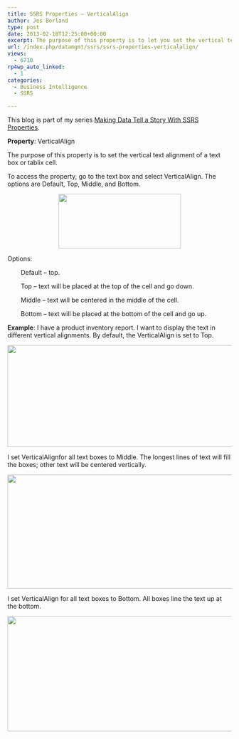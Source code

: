 ```yaml
---
title: SSRS Properties – VerticalAlign
author: Jes Borland
type: post
date: 2013-02-18T12:25:00+00:00
excerpt: The purpose of this property is to let you set the vertical text alignment of a text box or tablix cell.
url: /index.php/datamgmt/ssrs/ssrs-properties-verticalalign/
views:
  - 6710
rp4wp_auto_linked:
  - 1
categories:
  - Business Intelligence
  - SSRS

---
```

This blog is part of my series [Making Data Tell a Story With SSRS Properties][1].

**Property**: VerticalAlign

The purpose of this property is to set the vertical text alignment of a text box or tablix cell.

To access the property, go to the text box and select VerticalAlign. The options are Default, Top, Middle, and Bottom.

<p style="text-align: center;">
  <img src="/wp-content/uploads/users/grrlgeek/verticalalign 1.png?mtime=1360934468" alt="" width="275" height="123" />
</p>

Options:

<p style="padding-left: 30px;">
  Default – top.
</p>

<p style="padding-left: 30px;">
  Top – text will be placed at the top of the cell and go down.
</p>

<p style="padding-left: 30px;">
  Middle – text will be centered in the middle of the cell.
</p>

<p style="padding-left: 30px;">
  Bottom – text will be placed at the bottom of the cell and go up.
</p>

**Example**: I have a product inventory report. I want to display the text in different vertical alignments. By default, the VerticalAlign is set to Top.

<p style="text-align: center;">
  <img src="/wp-content/uploads/users/grrlgeek/verticalalign 2.png?mtime=1360934468" alt="" width="584" height="229" />
</p>

I set VerticalAlignfor all text boxes to Middle. The longest lines of text will fill the boxes; other text will be centered vertically.

<p style="text-align: center;">
  <img src="/wp-content/uploads/users/grrlgeek/verticalalign 3.png?mtime=1360934468" alt="" width="583" height="256" />
</p>

I set VerticalAlign for all text boxes to Bottom. All boxes line the text up at the bottom.

<p style="text-align: center;">
  <img src="/wp-content/uploads/users/grrlgeek/verticalalign 4.png?mtime=1360934468" alt="" width="577" height="259" />
</p>

 [1]: /index.php/DataMgmt/ssrs/making-data-tell-a-story